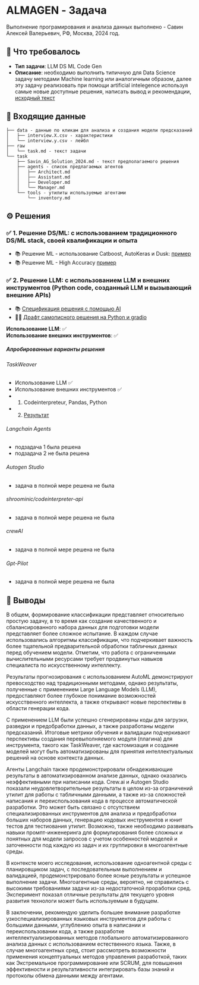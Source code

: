# ALMAGEN - Задача

Выполнение програмирования и анализа данных выполнено - Савин Алексей Валерьевич, РФ, Москва, 2024 год.

## 📝 Что требовалось

- **Тип задачи**: LLM DS ML Code Gen
- **Описание**: необходимо выполнить типичную для Data Science задачу методами Machine learning или аналогичным образом, далее эту задачу реализовать при помощи artificial intelegence используя самые новые доступные решения, написать вывод и рекомендации, [исходный текст](%D0%B7%D0%B0%D0%B4%D0%B0%D1%87%D0%B0/raw/task.md)

## 📀 Входящие данные
```
├── data - данные по кликам для анализа и создания модели предсказаний
│   ├── interview.X.csv - характеристики
│   └── interview.y.csv - лейбл
├── raw
│   └── task.md - текст задачи
└── task
    ├── Savin_AG_Solution_2024.md - текст предполагаемого решения
    ├── agents - список предлагаемых агентов
    │   ├── Architect.md
    │   ├── Assistant.md
    │   ├── Developer.md
    │   └── Manager.md
    └── tools - утилиты используемые агентами
        └── inventory.md
```

## ⚙️ Решения
### ✅ 1. Решение DS/ML: с использованием традиционного DS/ML stack, своей квалификации и опыта

- 📚 Решение ML - использование Catboost, AutoKeras и Dusk: [пример](решения/1.Traditional_Python_DS/Savin.ipynb)
- 📚 Решение ML - High Accuracy [пример](решения/1.Traditional_Python_DS/AK_and_Catboost.ipynb)

### ✅ 2. Решение LLM: с использованием LLM и внешних инструментов (Python code, созданный LLM и вызывающий внешние APIs)

- 📚 [Спецификация решения с помощью AI](задача/task/Savin_AG_Solution_2024.md)
- 👷‍♂️ [Драфт самописного решения на Python и gradio](решения/2.LLM_Generated_Code/AnalyzeAce/README.md)

**Использование LLM**: ✅  
**Использование внешних инструментов**: ✅

##### Апробированные варианты решения

###### TaskWeaver

- Использование LLM ✅
- Использование внешних инструментов ✅
- 1) Codeinterpreteur, Pandas, Python
- 2) [Результат](решения/2.LLM_Generated_Code/TaskWeaver/TaskWeaver.ipynb)


###### Langchain Agents
- подзадача 1 была решена
- подзадача 2 не была решена

###### Autogen Studio
- задача в полной мере решена не была

###### shroominic/codeinterpreter-api
- задача в полной мере решена не была

###### crewAI
- задача в полной мере решена не была

###### Gpt-Pilot 
- задача в полной мере решена не была

## 💭 Выводы

В общем, формирование классификации представляет относительно простую задачу, в то время как создание качественного и сбалансированного набора данных для подготовки модели представляет более сложное испытание. В каждом случае использовались алгоритмы классификации, что подчеркивает важность более тщательной предварительной обработки табличных данных перед обучением модели. Отметим, что работа с ограниченными вычислительными ресурсами требует продвинутых навыков специалиста по искусственному интеллекту.

Результаты прогнозирования с использованием AutoML демонстрируют превосходство над традиционными методами, однако результаты, полученные с применением Large Language Models (LLM), предоставляют более глубокое понимание возможностей искусственного интеллекта, а также открывают новые перспективы в области генерации кода.

С применением LLM были успешно сгенерированы коды для загрузки, разведки и предобработки данных, а также разработаны модели предсказаний. Итоговые метрики обучения и валидации подчеркивают перспективы создания перевыполняемого модуля (плагина) для инструмента, такого как TaskWeaver, где кастомизация и создание моделей могут быть автоматизированы для принятия интеллектуальных решений на основе контекста данных.

Агенты Langchain также продемонстрировали обнадеживающие результаты в автоматизированном анализе данных, однако оказались неэффективными при написании кода. Crew.ai и Autogen Studio показали неудовлетворительные результаты в целом из-за ограничений утилит для работы с табличными данными, а также из-за сложностей написания и переиспользования кода в процессе автоматической разработки. Это может быть связано с отсутствием специализированных инструментов для анализа и предобработки больших наборов данных, генерацию кодовых инструментов и юнит тестов для тестиования утилит. Возможно, также необходимо развивать навыки промпт-инженеринга для формулирования более сложных и понятных для модели запросов с учетом особенностей моделей и заточенности под каждую из задач и их группировки в многоагентные среды.

В контексте моего исследования, использование одноагентной среды с планировщиком задач, с последовательным выполнением и валидацией, продемонстрировало более ясные результаты и успешное выполнение задачи. Многоагентные среды, вероятно, не справились с высокими требованиями задачи из-за недостаточной проработки сред. Эксперимент показал отличные результаты для текущего уровня развития технологи может быть используемым в будущем.

В заключении, рекомендую уделить большее внимание разработке узкоспециализированных языковых инструментов для работы с большими данными, углублению опыта в написании и переиспользовании кода, а также разработке интеллектуализированных методов глобального автоматизированного анализа данных с использованием естественного языка. Также, в случае многоагентных сред, стоит рассмотреть возможности применения концептуальных методов управления разработкой, таких как Экстремальное программирование или SCRUM, для повышения эффективности и результативности интегрировать базы знаний и протоколы обмена данными между агентами.
